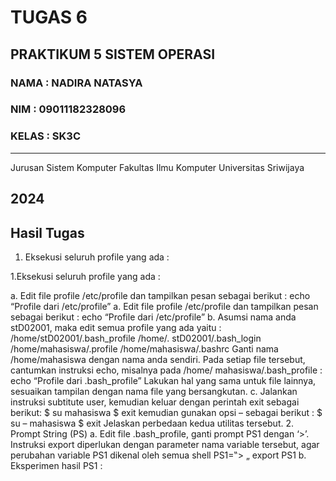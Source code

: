 # TUGAS 6 
PRAKTIKUM 5 SISTEM OPERASI
---
### NAMA : NADIRA NATASYA
### NIM : 09011182328096
### KELAS : SK3C
---
Jurusan Sistem Komputer
Fakultas Ilmu Komputer 
Universitas Sriwijaya

2024
---


## Hasil Tugas
  
1. Eksekusi seluruh profile yang ada :

1.Eksekusi seluruh profile yang ada :

a. Edit file profile /etc/profile dan tampilkan pesan sebagai berikut : 
echo “Profile dari /etc/profile”
a. Edit file profile /etc/profile dan tampilkan pesan sebagai berikut : 
echo “Profile dari /etc/profile”
b. Asumsi nama anda stD02001, maka edit semua profile yang ada yaitu : 
/home/stD02001/.bash_profile 
/home/. stD02001/.bash_login 
/home/mahasiswa/.profile 
/home/mahasiswa/.bashrc 
Ganti nama /home/mahasiswa dengan nama anda sendiri. Pada setiap 
file tersebut, cantumkan instruksi echo, misalnya pada /home/ mahasiswa/.bash_profile : 
echo “Profile dari .bash_profile” 
Lakukan hal yang sama untuk file lainnya, sesuaikan tampilan dengan nama file yang 
bersangkutan. 
c. Jalankan instruksi subtitute user, kemudian keluar dengan perintah exit sebagai berikut: 
$ su mahasiswa 
$ exit 
kemudian gunakan opsi – sebagai berikut : 
$ su – mahasiswa 
$ exit 
Jelaskan perbedaan kedua utilitas tersebut. 
2. Prompt String (PS) 
a. Edit file .bash_profile, ganti prompt PS1 dengan ‘>’. Instruksi export diperlukan dengan 
parameter nama variable tersebut, agar perubahan variable PS1 dikenal oleh semua shell 
PS1=‟> „ 
export PS1 
b. Eksperimen hasil PS1 :
